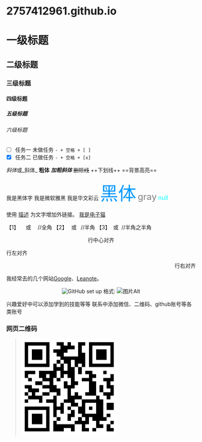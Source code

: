 # 2757412961.github.io



# 一级标题
## 二级标题
### 三级标题
#### 四级标题
##### 五级标题
###### 六级标题  <!--最多6级标题-->

- [ ] 任务一 未做任务 `- + 空格 + [ ]`
- [x] 任务二 已做任务 `- + 空格 + [x]`

*斜体*或_斜体_
**粗体**
***加粗斜体***
~~删除线~~
++下划线++
==背景高亮==

<font face="黑体">我是黑体字</font>
<font face="微软雅黑">我是微软雅黑</font>
<font face="STCAIYUN">我是华文彩云</font>
<font color=#0099ff size=12 face="黑体">黑体</font>
<font color=gray size=5>gray</font>
<font color=#00ffff size=3>null</font>

使用 [描述](链接地址) 为文字增加外链接。
[我是电子猫](http://www.cnblogs.com/e-cat/)

【1】 &emsp;或&#8195; //全角
【2】 &ensp;或&#8194; //半角
【3】 &nbsp;或&#160;  //半角之半角
<center>行中心对齐</center>
<p align="left">行左对齐</p>
<p align="right">行右对齐</p>


我经常去的几个网站[Google][1]、[Leanote][2]。

[1]:http://www.google.com 
[2]:http://www.leanote.com

<center>  <!--开始居中对齐-->

![GitHub set up](http://zh.mweb.im/asset/img/set-up-git.gif "图片Title")
格式: ![图片Alt](图片地址 "图片Title")
</center> <!--结束居中对齐-->

兴趣爱好中可以添加学到的技能等等
联系中添加微信、二维码、github账号等各类账号

### 网页二维码
> ![](QRCode.png)
>
>
>